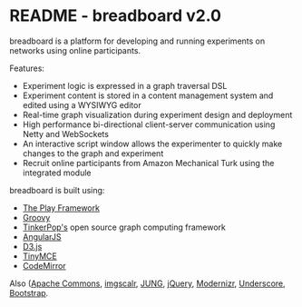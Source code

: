 README - breadboard v2.0 
=====================================

breadboard is a platform for developing and running experiments on networks using online participants. 

Features:
* Experiment logic is expressed in a graph traversal DSL 
* Experiment content is stored in a content management system and edited using a WYSIWYG editor 
* Real-time graph visualization during experiment design and deployment
* High performance bi-directional client-server communication using Netty and WebSockets
* An interactive script window allows the experimenter to quickly make changes to the graph and experiment
* Recruit online participants from Amazon Mechanical Turk using the integrated module

breadboard is built using:
* [The Play Framework](https://www.playframework.com/)
* [Groovy](http://www.groovy-lang.org/) 
* [TinkerPop's](http://tinkerpop.incubator.apache.org/) open source graph computing framework  
* [AngularJS](https://angularjs.org/)
* [D3.js](http://d3js.org/)
* [TinyMCE](http://www.tinymce.com/)
* [CodeMirror](https://codemirror.net/)

Also ([Apache Commons](https://commons.apache.org/), [imgscalr](https://github.com/thebuzzmedia/imgscalr), [JUNG](http://jung.sourceforge.net/), [jQuery](https://jquery.com/), [Modernizr](https://modernizr.com/), [Underscore](http://underscorejs.org/), [Bootstrap](http://getbootstrap.com/).
